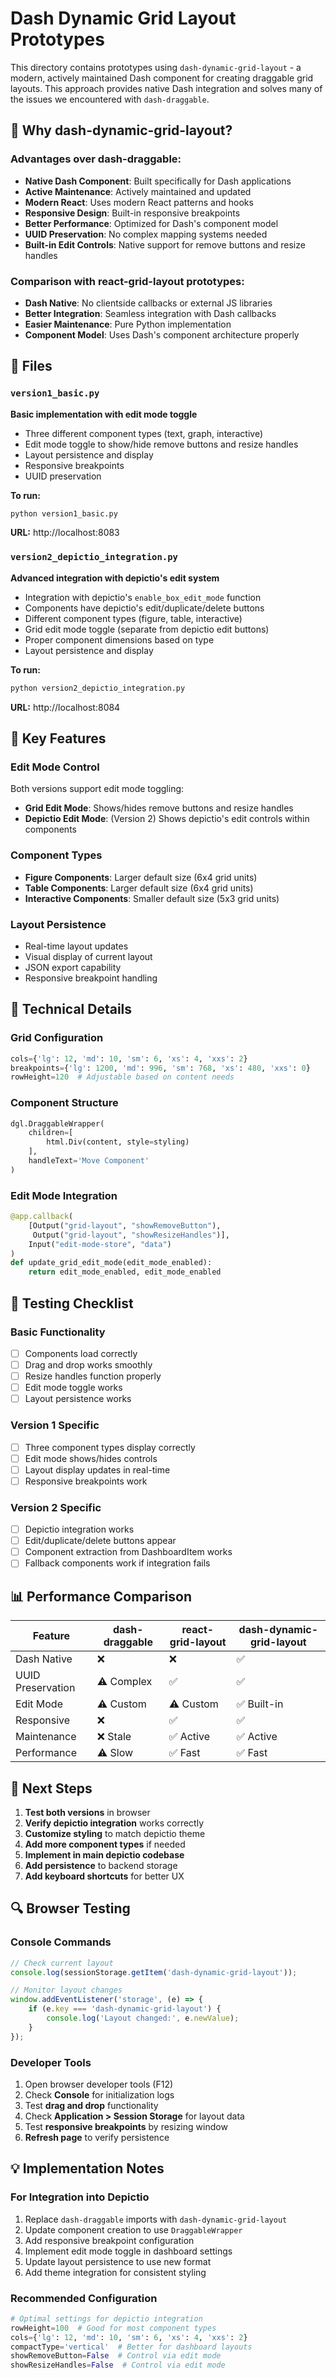 # Dash Dynamic Grid Layout Prototypes

This directory contains prototypes using `dash-dynamic-grid-layout` - a modern, actively maintained Dash component for creating draggable grid layouts. This approach provides native Dash integration and solves many of the issues we encountered with `dash-draggable`.

## 🚀 Why dash-dynamic-grid-layout?

### Advantages over dash-draggable:
- **Native Dash Component**: Built specifically for Dash applications
- **Active Maintenance**: Actively maintained and updated
- **Modern React**: Uses modern React patterns and hooks
- **Responsive Design**: Built-in responsive breakpoints
- **Better Performance**: Optimized for Dash's component model
- **UUID Preservation**: No complex mapping systems needed
- **Built-in Edit Controls**: Native support for remove buttons and resize handles

### Comparison with react-grid-layout prototypes:
- **Dash Native**: No clientside callbacks or external JS libraries
- **Better Integration**: Seamless integration with Dash callbacks
- **Easier Maintenance**: Pure Python implementation
- **Component Model**: Uses Dash's component architecture properly

## 📁 Files

### `version1_basic.py`
**Basic implementation with edit mode toggle**
- Three different component types (text, graph, interactive)
- Edit mode toggle to show/hide remove buttons and resize handles
- Layout persistence and display
- Responsive breakpoints
- UUID preservation

**To run:**
```bash
python version1_basic.py
```
**URL:** http://localhost:8083

### `version2_depictio_integration.py`
**Advanced integration with depictio's edit system**
- Integration with depictio's `enable_box_edit_mode` function
- Components have depictio's edit/duplicate/delete buttons
- Different component types (figure, table, interactive)
- Grid edit mode toggle (separate from depictio edit buttons)
- Proper component dimensions based on type
- Layout persistence and display

**To run:**
```bash
python version2_depictio_integration.py
```
**URL:** http://localhost:8084

## 🎯 Key Features

### Edit Mode Control
Both versions support edit mode toggling:
- **Grid Edit Mode**: Shows/hides remove buttons and resize handles
- **Depictio Edit Mode**: (Version 2) Shows depictio's edit controls within components

### Component Types
- **Figure Components**: Larger default size (6x4 grid units)
- **Table Components**: Larger default size (6x4 grid units)  
- **Interactive Components**: Smaller default size (5x3 grid units)

### Layout Persistence
- Real-time layout updates
- Visual display of current layout
- JSON export capability
- Responsive breakpoint handling

## 🔧 Technical Details

### Grid Configuration
```python
cols={'lg': 12, 'md': 10, 'sm': 6, 'xs': 4, 'xxs': 2}
breakpoints={'lg': 1200, 'md': 996, 'sm': 768, 'xs': 480, 'xxs': 0}
rowHeight=120  # Adjustable based on content needs
```

### Component Structure
```python
dgl.DraggableWrapper(
    children=[
        html.Div(content, style=styling)
    ],
    handleText='Move Component'
)
```

### Edit Mode Integration
```python
@app.callback(
    [Output("grid-layout", "showRemoveButton"),
     Output("grid-layout", "showResizeHandles")],
    Input("edit-mode-store", "data")
)
def update_grid_edit_mode(edit_mode_enabled):
    return edit_mode_enabled, edit_mode_enabled
```

## 🧪 Testing Checklist

### Basic Functionality
- [ ] Components load correctly
- [ ] Drag and drop works smoothly
- [ ] Resize handles function properly
- [ ] Edit mode toggle works
- [ ] Layout persistence works

### Version 1 Specific
- [ ] Three component types display correctly
- [ ] Edit mode shows/hides controls
- [ ] Layout display updates in real-time
- [ ] Responsive breakpoints work

### Version 2 Specific
- [ ] Depictio integration works
- [ ] Edit/duplicate/delete buttons appear
- [ ] Component extraction from DashboardItem works
- [ ] Fallback components work if integration fails

## 📊 Performance Comparison

| Feature | dash-draggable | react-grid-layout | dash-dynamic-grid-layout |
|---------|----------------|-------------------|--------------------------|
| Dash Native | ❌ | ❌ | ✅ |
| UUID Preservation | ⚠️ Complex | ✅ | ✅ |
| Edit Mode | ⚠️ Custom | ⚠️ Custom | ✅ Built-in |
| Responsive | ❌ | ✅ | ✅ |
| Maintenance | ❌ Stale | ✅ Active | ✅ Active |
| Performance | ⚠️ Slow | ✅ Fast | ✅ Fast |

## 🚀 Next Steps

1. **Test both versions** in browser
2. **Verify depictio integration** works correctly
3. **Customize styling** to match depictio theme
4. **Add more component types** if needed
5. **Implement in main depictio codebase**
6. **Add persistence** to backend storage
7. **Add keyboard shortcuts** for better UX

## 🔍 Browser Testing

### Console Commands
```javascript
// Check current layout
console.log(sessionStorage.getItem('dash-dynamic-grid-layout'));

// Monitor layout changes
window.addEventListener('storage', (e) => {
    if (e.key === 'dash-dynamic-grid-layout') {
        console.log('Layout changed:', e.newValue);
    }
});
```

### Developer Tools
1. Open browser developer tools (F12)
2. Check **Console** for initialization logs
3. Test **drag and drop** functionality
4. Check **Application > Session Storage** for layout data
5. Test **responsive breakpoints** by resizing window
6. **Refresh page** to verify persistence

## 💡 Implementation Notes

### For Integration into Depictio
1. Replace `dash-draggable` imports with `dash-dynamic-grid-layout`
2. Update component creation to use `DraggableWrapper`
3. Add responsive breakpoint configuration
4. Implement edit mode toggle in dashboard settings
5. Update layout persistence to use new format
6. Add theme integration for consistent styling

### Recommended Configuration
```python
# Optimal settings for depictio integration
rowHeight=100  # Good for most component types
cols={'lg': 12, 'md': 10, 'sm': 6, 'xs': 4, 'xxs': 2}
compactType='vertical'  # Better for dashboard layouts
showRemoveButton=False  # Control via edit mode
showResizeHandles=False  # Control via edit mode
```
